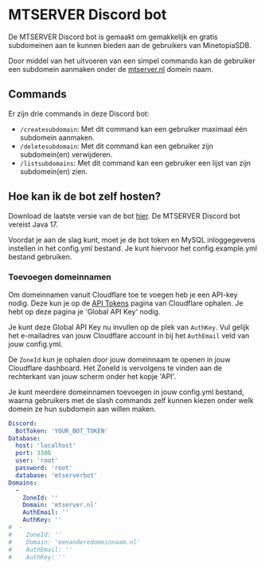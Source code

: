 # MTSERVER Discord bot
De MTSERVER Discord bot is gemaakt om gemakkelijk en gratis subdomeinen aan te kunnen bieden aan de gebruikers van MinetopiaSDB. 

Door middel van het uitvoeren van een simpel commando kan de gebruiker een subdomein aanmaken onder de [mtserver.nl](https://mtserver.nl/) domein naam.

## Commands

Er zijn drie commands in deze Discord bot:
- `/createsubdomain`: Met dit command kan een gebruiker maximaal één subdomein aanmaken.
- `/deletesubdomain`: Met dit command kan een gebruiker zijn subdomein(en) verwijderen.
- `/listsubdomains`: Met dit command kan een gebruiker een lijst van zijn subdomein(en) zien.

## Hoe kan ik de bot zelf hosten?
Download de laatste versie van de bot [hier](https://github.com/MinetopiaSDB/mtserver-bot/releases). De MTSERVER Discord bot vereist Java 17.

Voordat je aan de slag kunt, moet je de bot token en MySQL inloggegevens instellen in het config.yml bestand. 
Je kunt hiervoor het config.example.yml bestand gebruiken. 

### Toevoegen domeinnamen
Om domeinnamen vanuit Cloudflare toe te voegen heb je een API-key nodig. 
Deze kun je op de [API Tokens](https://dash.cloudflare.com/profile/api-tokens) pagina van Cloudflare ophalen. Je hebt op deze pagina je 'Global API Key' nodig.

Je kunt deze Global API Key nu invullen op de plek van `AuthKey`. Vul gelijk het e-mailadres van jouw Cloudflare account in bij het `AuthEmail` veld van jouw config.yml.

De `ZoneId` kun je ophalen door jouw domeinnaam te openen in jouw Cloudflare dashboard. Het ZoneId is vervolgens te vinden aan de rechterkant van jouw scherm onder het kopje 'API'.

Je kunt meerdere domeinnamen toevoegen in jouw config.yml bestand, waarna gebruikers met de slash commands zelf kunnen kiezen onder welk domein ze hun subdomein aan willen maken. 
```yaml
Discord:
  BotToken: 'YOUR_BOT_TOKEN'
Database:
  host: 'localhost'
  port: 3306
  user: 'root'
  password: 'root'
  database: 'mtserverbot'
Domains:
  -
    ZoneId: ''
    Domain: 'mtserver.nl'
    AuthEmail: ''
    AuthKey: ''
#  -
#    ZoneId: ''
#    Domain: 'eenanderedomeinnaam.nl'
#    AuthEmail: ''
#    AuthKey: ''
```